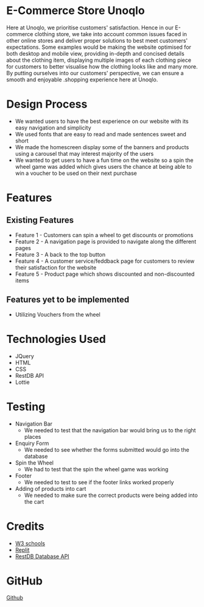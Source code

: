 # E-Commerce Store Unoqlo

Here at Unoqlo, we prioritise customers' satisfaction. Hence in our E-commerce clothing store, we take into account common issues faced in other online stores and deliver proper solutions to best meet customers' expectations. Some examples would be making the website optimised for both desktop and mobile view, providing in-depth and concised details about the clothing item, displaying multiple images of each clothing piece for customers to better visualise how the clothing looks like and many more. By putting ourselves into our customers' perspective, we can ensure a smooth and enjoyable .shopping experience here at Unoqlo.

# Design Process

- We wanted users to have the best experience on our website with its easy navigation and simplicity
- We used fonts that are easy to read and made sentences sweet and short
- We made the homescreen display some of the banners and products using a carousel that may interest majority of the users
- We wanted to get users to have a fun time on the website so a spin the wheel game was added which gives users the chance at being able to win a voucher to be used on their next purchase

# Features

## Existing Features

- Feature 1 - Customers can spin a wheel to get discounts or promotions
- Feature 2 - A navigation page is provided to navigate along the different pages
- Feature 3 - A back to the top button
- Feature 4 - A customer service/feddback page for customers to review their satisfaction for the website
- Feature 5 - Product page which shows discounted and non-discounted items

## Features yet to be implemented

- Utilizing Vouchers from the wheel

# Technologies Used

- JQuery
- HTML
- CSS
- RestDB API
- Lottie

# Testing

- Navigation Bar
  - We needed to test that the navigation bar would bring us to the right places
- Enquiry Form
  - We needed to see whether the forms submitted would go into the database
- Spin the Wheel
  - We had to test that the spin the wheel game was working
- Footer
  - We needed to test to see if the footer links worked properly
- Adding of products into cart
  - We needed to make sure the correct products were being added into the cart

# Credits

- [W3 schools](https://www.w3schools.com/)
- [Replit](https://replit.com/)
- [RestDB Database API](https://restdb.io/)

# GitHub

[Github](https://chunkaii.github.io/ID-Assignment-2/index.html)
